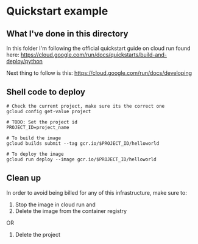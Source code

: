 # Quickstart example

## What I've done in this directory

In this folder I'm following the official quickstart guide on cloud run found here:
<https://cloud.google.com/run/docs/quickstarts/build-and-deploy/python>

Next thing to follow is this:
<https://cloud.google.com/run/docs/developing>

## Shell code to deploy

```shell
# Check the current project, make sure its the correct one
gcloud config get-value project

# TODO: Set the project id
PROJECT_ID=project_name

# To build the image
gcloud builds submit --tag gcr.io/$PROJECT_ID/helloworld

# To deploy the image
gcloud run deploy --image gcr.io/$PROJECT_ID/helloworld
```

## Clean up

In order to avoid being billed for any of this infrastructure, make sure to:

1. Stop the image in cloud run and
2. Delete the image from the container registry

OR

1. Delete the project
